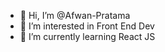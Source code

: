 - 👋 Hi, I’m @Afwan-Pratama
- 👀 I’m interested in Front End Dev
- 🌱 I’m currently learning React JS

<!---
Afwan-Pratama/Afwan-Pratama is a ✨ special ✨ repository because its `README.md` (this file) appears on your GitHub profile.
You can click the Preview link to take a look at your changes.
--->
